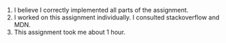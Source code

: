 1) I believe I correctly implemented all parts of the assignment.
2) I worked on this assignment individually. I consulted stackoverflow and MDN.
3) This assignment took me about 1 hour.